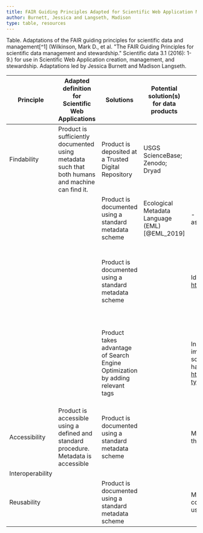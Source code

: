 ```yaml
---
title: FAIR Guiding Principles Adapted for Scientific Web Application Management
author: Burnett, Jessica and Langseth, Madison
type: table, resources
---
```

Table. Adaptations of the FAIR guiding principles for scientific data and management[^1] \(Wilkinson, Mark D., et al. "The FAIR Guiding Principles for scientific data management and stewardship." Scientific data 3.1 (2016): 1-9.) for use in Scientific Web Application creation, management, and stewardship. Adaptations led by Jessica Burnett and Madison Langseth.


| Principle               | Adapted definition for Scientific Web Applications                                               | Solutions                                                                     | Potential solution(s) for data products        | Individual solutions for web apps                                                                                                                                                                                                          | Community solutions for web apps                                                              | notes                                                                                              |  |  |  |  |  |  |  |  |  |  |  |  |  |  |  |  |  |  |  |
|-------------------------|--------------------------------------------------------------------------------------------------|-------------------------------------------------------------------------------|------------------------------------------------|--------------------------------------------------------------------------------------------------------------------------------------------------------------------------------------------------------------------------------------------|-----------------------------------------------------------------------------------------------|----------------------------------------------------------------------------------------------------|--|--|--|--|--|--|--|--|--|--|--|--|--|--|--|--|--|--|--|
| Findability             | Product is sufficiently documented using metadata such that both humans and machine can find it. | Product is deposited at a Trusted Digital Repository                          | USGS ScienceBase; Zenodo; Dryad                |                                                                                                                                                                                                                                            |                                                                                               |                                                                                                    |  |  |  |  |  |  |  |  |  |  |  |  |  |  |  |  |  |  |  |
|                         |                                                                                                  | Product is documented using a standard metadata scheme                        | Ecological Metadata Language (EML) [@EML_2019] | - Add tags to HTML which identify the resource as a web application                                                                                                                                                                        |                                                                                               |                                                                                                    |  |  |  |  |  |  |  |  |  |  |  |  |  |  |  |  |  |  |  |
|                         |                                                                                                  | Product is documented using a standard metadata scheme                        |                                                | Identify the web application as 'Thing' https://schema.org/Thing                                                                                                                                                                           | Create a Class or Type within existing markup languages to identify a web application as such |                                                                                                    |  |  |  |  |  |  |  |  |  |  |  |  |  |  |  |  |  |  |  |
|                         |                                                                                                  | Product takes advantage of Search Engine Optimization by adding relevant tags |                                                | Insert tags and keywords specifically designed to improve SEO; document web application as a software application when using Google SEO and have the ability to add html https://developers.google.com/search/docs/data-types/software-app |                                                                                               | Shiny applications do not allow crawling, but it isn't clear whether e.g. Google crawls regardless |  |  |  |  |  |  |  |  |  |  |  |  |  |  |  |  |  |  |  |
| Accessibility           | Product is accessible using a defined and standard procedure. Metadata is accessible             | Product is documented using a standard metadata scheme                        |                                                | Metadata describes how the source code and/or the deployed application can be accessed.                                                                                                                                                    |                                                                                               |                                                                                                    |  |  |  |  |  |  |  |  |  |  |  |  |  |  |  |  |  |  |  |
| Interoperability        |                                                                                                  |                                                                               |                                                |                                                                                                                                                                                                                                            |                                                                                               |                                                                                                    |  |  |  |  |  |  |  |  |  |  |  |  |  |  |  |  |  |  |  |
| Reusability             |                                                                                                  | Product is documented using a standard metadata scheme                        |                                                | Metadata describes under what scenarios or contexts the application is, has been, or can be used.                                                                                                                                          |                                                                                               |                                                                                                    |  |  |  |  |  |  |  |  |  |  |  |  |  |  |  |  |  |  |  |



